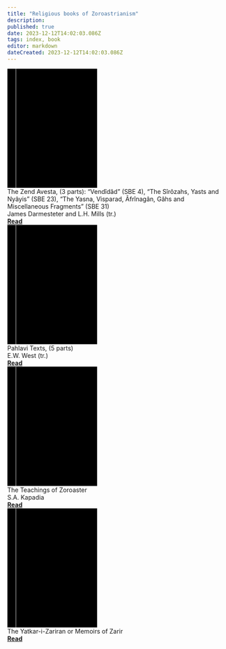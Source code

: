 ```yaml
---
title: "Religious books of Zoroastrianism"
description:
published: true
date: 2023-12-12T14:02:03.086Z
tags: index, book
editor: markdown
dateCreated: 2023-12-12T14:02:03.086Z
---
```


<div class="layout row wrap">
	<div class="flex xs6 md4 lg3 xl3 d-flex">
		<div class="v-card v-sheet mx-auto urantiapedia-card urantiapedia-book">
			<div class="v-responsive v-img align-end urantiapedia-card urantiapedia-book ">
				<div class="urantiapedia-book-front urantiapedia-book-zoroaster urantiapedia-card-top-image">
					<svg xmlns="http://www.w3.org/2000/svg" width="205.6px" height="273.6px" viewBox="0 0 102.6 136.8" version="1.1">
						<g transform="translate(-7,-5)">
							<rect width="9.6" height="136.8" x="7" y="5" />
							<rect width="96.9" height="136.8" x="17" y="5" />
							<text style="font-size:5px" x="61" y="22">J. Darmesteter and L.H. Mills (tr.)</text>
							<text style="font-size:4px" x="61" y="125">1880-1887</text>
							<text style="font-size:9px" x="61" y="60">The Zend Avesta</text>
							<text style="font-size:9px" x="61" y="70">(3 parts)</text>
						</g>
					</svg>
				</div>
			</div>
			<div class="urantiapedia-card-title urantiapedia-book pt-4">The Zend Avesta, (3 parts): “Vendîdâd” (SBE 4), “The Sîrôzahs, Yasts and Nyâyis” (SBE 23), “The Yasna, Visparad, Âfrînagân, Gâhs and Miscellaneous Fragments” (SBE 31)</div>
			<div class="urantiapedia-card-subtitle urantiapedia-book">James Darmesteter and L.H. Mills (tr.)</div>
			<div class="urantiapedia-card-actions">
				<a href="" class="mx-0 v-btn v-btn--depressed v-btn--flat v-btn--outlined v-btn--router theme--light v-size--small indigo--text v-btn--disabled">
					<span class="v-btn__content"><div class="caption"><strong>Read</strong></div></span>
				</a>
			</div>
		</div>
	</div>
	<div class="flex xs6 md4 lg3 xl3 d-flex">
		<div class="v-card v-sheet mx-auto urantiapedia-card urantiapedia-book">
			<div class="v-responsive v-img align-end urantiapedia-card urantiapedia-book ">
				<div class="urantiapedia-book-front urantiapedia-book-zoroaster urantiapedia-card-top-image">
					<svg xmlns="http://www.w3.org/2000/svg" width="205.6px" height="273.6px" viewBox="0 0 102.6 136.8" version="1.1">
						<g transform="translate(-7,-5)">
							<rect width="9.6" height="136.8" x="7" y="5" />
							<rect width="96.9" height="136.8" x="17" y="5" />
							<text style="font-size:5px" x="61" y="22">E.W. West (tr.)</text>
							<text style="font-size:4px" x="61" y="125">1880-1905</text>
							<text style="font-size:9px" x="61" y="60">Pahlavi Texts</text>
							<text style="font-size:9px" x="61" y="70">(5 parts)</text>
						</g>
					</svg>
				</div>
			</div>
			<div class="urantiapedia-card-title urantiapedia-book pt-4">Pahlavi Texts, (5 parts)</div>
			<div class="urantiapedia-card-subtitle urantiapedia-book">E.W. West (tr.)</div>
			<div class="urantiapedia-card-actions">
				<a href="" class="mx-0 v-btn v-btn--depressed v-btn--flat v-btn--outlined v-btn--router theme--light v-size--small indigo--text v-btn--disabled">
					<span class="v-btn__content"><div class="caption"><strong>Read</strong></div></span>
				</a>
			</div>
		</div>
	</div>
	<div class="flex xs6 md4 lg3 xl3 d-flex">
		<div class="v-card v-sheet mx-auto urantiapedia-card urantiapedia-book">
			<div class="v-responsive v-img align-end urantiapedia-card urantiapedia-book ">
				<div class="urantiapedia-book-front urantiapedia-book-zoroaster urantiapedia-card-top-image">
					<svg xmlns="http://www.w3.org/2000/svg" width="205.6px" height="273.6px" viewBox="0 0 102.6 136.8" version="1.1">
						<g transform="translate(-7,-5)">
							<rect width="9.6" height="136.8" x="7" y="5" />
							<rect width="96.9" height="136.8" x="17" y="5" />
							<text style="font-size:5px" x="61" y="22">S.A. Kapadia</text>
							<text style="font-size:4px" x="61" y="125">1905</text>
							<text style="font-size:9px" x="61" y="60">The Teachings</text>
							<text style="font-size:9px" x="61" y="70">of Zoroaster</text>
						</g>
					</svg>
				</div>
			</div>
			<div class="urantiapedia-card-title urantiapedia-book pt-4">The Teachings of Zoroaster</div>
			<div class="urantiapedia-card-subtitle urantiapedia-book">S.A. Kapadia</div>
			<div class="urantiapedia-card-actions">
				<a href="" class="mx-0 v-btn v-btn--depressed v-btn--flat v-btn--outlined v-btn--router theme--light v-size--small indigo--text v-btn--disabled">
					<span class="v-btn__content"><div class="caption"><strong>Read</strong></div></span>
				</a>
			</div>
		</div>
	</div>
	<div class="flex xs6 md4 lg3 xl3 d-flex">
		<div class="v-card v-sheet mx-auto urantiapedia-card urantiapedia-book">
			<div class="v-responsive v-img align-end urantiapedia-card urantiapedia-book ">
				<div class="urantiapedia-book-front urantiapedia-book-zoroaster urantiapedia-card-top-image">
					<svg xmlns="http://www.w3.org/2000/svg" width="205.6px" height="273.6px" viewBox="0 0 102.6 136.8" version="1.1">
						<g transform="translate(-7,-5)">
							<rect width="9.6" height="136.8" x="7" y="5" />
							<rect width="96.9" height="136.8" x="17" y="5" />
							<text style="font-size:9px" x="61" y="60">The</text>
							<text style="font-size:9px" x="61" y="70">Yatkar-i-Zariran</text>
							<text style="font-size:9px" x="61" y="80">or</text>
							<text style="font-size:9px" x="61" y="90">Memoirs of Zarir</text>
						</g>
					</svg>
				</div>
			</div>
			<div class="urantiapedia-card-title urantiapedia-book pt-4">The Yatkar-i-Zariran or Memoirs of Zarir</div>
			<div class="urantiapedia-card-actions">
				<a href="" class="mx-0 v-btn v-btn--depressed v-btn--flat v-btn--outlined v-btn--router theme--light v-size--small indigo--text v-btn--disabled">
					<span class="v-btn__content"><div class="caption"><strong>Read</strong></div></span>
				</a>
			</div>
		</div>
	</div>
</div>
